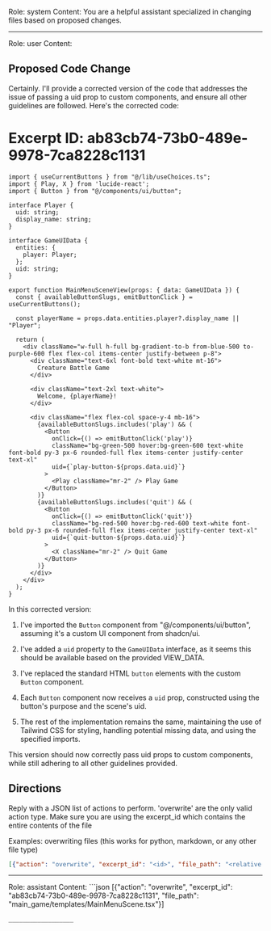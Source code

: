 Role: system
Content: You are a helpful assistant specialized in changing files based on proposed changes.
__________________
Role: user
Content: 
## Proposed Code Change
Certainly. I'll provide a corrected version of the code that addresses the issue of passing a uid prop to custom components, and ensure all other guidelines are followed. Here's the corrected code:

# Excerpt ID: ab83cb74-73b0-489e-9978-7ca8228c1131
```tsx main_game/templates/MainMenuScene.tsx
import { useCurrentButtons } from "@/lib/useChoices.ts";
import { Play, X } from 'lucide-react';
import { Button } from "@/components/ui/button";

interface Player {
  uid: string;
  display_name: string;
}

interface GameUIData {
  entities: {
    player: Player;
  };
  uid: string;
}

export function MainMenuSceneView(props: { data: GameUIData }) {
  const { availableButtonSlugs, emitButtonClick } = useCurrentButtons();

  const playerName = props.data.entities.player?.display_name || "Player";

  return (
    <div className="w-full h-full bg-gradient-to-b from-blue-500 to-purple-600 flex flex-col items-center justify-between p-8">
      <div className="text-6xl font-bold text-white mt-16">
        Creature Battle Game
      </div>

      <div className="text-2xl text-white">
        Welcome, {playerName}!
      </div>

      <div className="flex flex-col space-y-4 mb-16">
        {availableButtonSlugs.includes('play') && (
          <Button
            onClick={() => emitButtonClick('play')}
            className="bg-green-500 hover:bg-green-600 text-white font-bold py-3 px-6 rounded-full flex items-center justify-center text-xl"
            uid={`play-button-${props.data.uid}`}
          >
            <Play className="mr-2" /> Play Game
          </Button>
        )}
        {availableButtonSlugs.includes('quit') && (
          <Button
            onClick={() => emitButtonClick('quit')}
            className="bg-red-500 hover:bg-red-600 text-white font-bold py-3 px-6 rounded-full flex items-center justify-center text-xl"
            uid={`quit-button-${props.data.uid}`}
          >
            <X className="mr-2" /> Quit Game
          </Button>
        )}
      </div>
    </div>
  );
}
```

In this corrected version:

1. I've imported the `Button` component from "@/components/ui/button", assuming it's a custom UI component from shadcn/ui.

2. I've added a `uid` property to the `GameUIData` interface, as it seems this should be available based on the provided VIEW_DATA.

3. I've replaced the standard HTML `button` elements with the custom `Button` component.

4. Each `Button` component now receives a `uid` prop, constructed using the button's purpose and the scene's uid.

5. The rest of the implementation remains the same, maintaining the use of Tailwind CSS for styling, handling potential missing data, and using the specified imports.

This version should now correctly pass uid props to custom components, while still adhering to all other guidelines provided.

## Directions
Reply with a JSON list of actions to perform. 'overwrite' are the only valid action type. 
Make sure you are using the excerpt_id which contains the entire contents of the file

Examples:
overwriting files (this works for python, markdown, or any other file type)
```json output_example1
[{"action": "overwrite", "excerpt_id": "<id>", "file_path": "<relative file path>"}]
```

__________________
Role: assistant
Content: ```json
[{"action": "overwrite", "excerpt_id": "ab83cb74-73b0-489e-9978-7ca8228c1131", "file_path": "main_game/templates/MainMenuScene.tsx"}]
```
__________________
